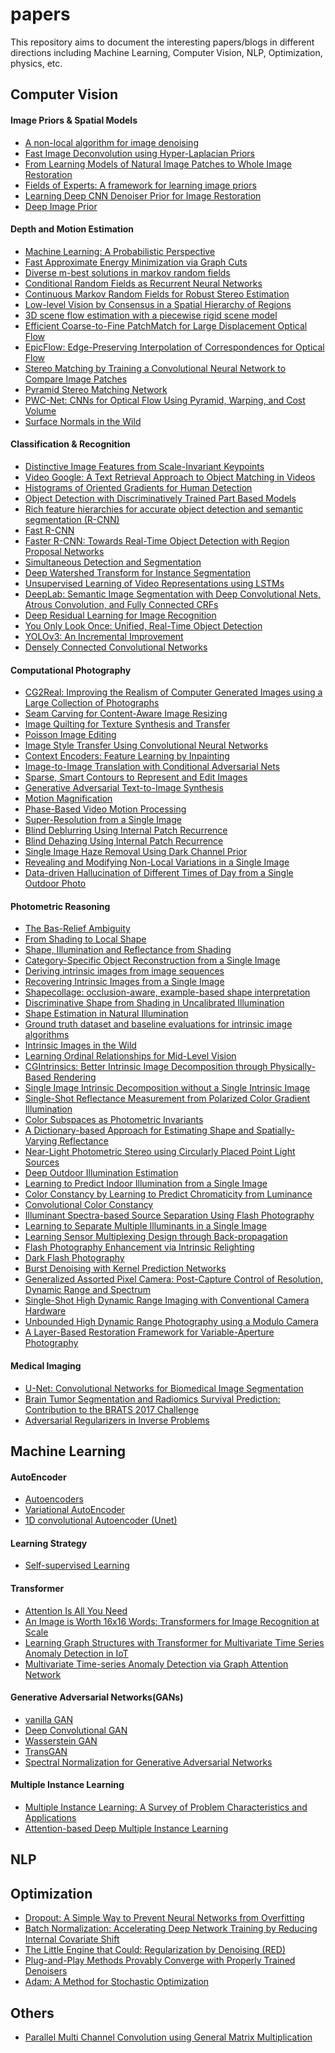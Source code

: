 # papers
This repository aims to document the interesting papers/blogs in different directions including Machine Learning, Computer Vision, NLP, Optimization, physics, etc.

## Computer Vision
#### Image Priors & Spatial Models
- [A non-local algorithm for image denoising](http://www.iro.umontreal.ca/~mignotte/IFT6150/Articles/Buades-NonLocal.pdf)
- [Fast Image Deconvolution using Hyper-Laplacian Priors](https://papers.nips.cc/paper/2009/file/3dd48ab31d016ffcbf3314df2b3cb9ce-Paper.pdf)
- [From Learning Models of Natural Image Patches to Whole Image Restoration](https://people.csail.mit.edu/danielzoran/EPLLICCVCameraReady.pdf)
- [Fields of Experts: A framework for learning image priors](http://files.is.tue.mpg.de/black/papers/cvpr2005.pdf)
- [Learning Deep CNN Denoiser Prior for Image Restoration](http://openaccess.thecvf.com/content_cvpr_2017/papers/Zhang_Learning_Deep_CNN_CVPR_2017_paper.pdf)
- [Deep Image Prior](https://arxiv.org/pdf/1711.10925)

#### Depth and Motion Estimation
- [Machine Learning: A Probabilistic Perspective](https://www.cs.ubc.ca/~murphyk/MLbook/pml-print3-ch19.pdf)
- [Fast Approximate Energy Minimization via Graph Cuts](http://www.csd.uwo.ca/~yuri/Papers/pami01.pdf)
- [Diverse m-best solutions in markov random fields](https://www.cc.gatech.edu/~dbatra/papers/MBestModes.pdf)
- [Conditional Random Fields as Recurrent Neural Networks](https://arxiv.org/pdf/1502.03240.pdf)
- [Continuous Markov Random Fields for Robust Stereo Estimation](http://www.cs.toronto.edu/~urtasun/publications/yamaguchi_et_al_eccv12.pdf)
- [Low-level Vision by Consensus in a Spatial Hierarchy of Regions](https://arxiv.org/pdf/1411.4894.pdf)
- [3D scene flow estimation with a piecewise rigid scene model](https://download.visinf.tu-darmstadt.de/papers/2015-ijcv-vogel-scene_flow_piecewise_rigid-preprint.pdf)
- [Efficient Coarse-to-Fine PatchMatch for Large Displacement Optical Flow](https://www.cv-foundation.org/openaccess/content_cvpr_2016/papers/Hu_Efficient_Coarse-To-Fine_PatchMatch_CVPR_2016_paper.pdf)
- [EpicFlow: Edge-Preserving Interpolation of Correspondences for Optical Flow](https://www.cv-foundation.org/openaccess/content_cvpr_2015/papers/Revaud_EpicFlow_Edge-Preserving_Interpolation_2015_CVPR_paper.pdf)
- [Stereo Matching by Training a Convolutional Neural Network to Compare Image Patches](https://arxiv.org/pdf/1510.05970.pdf)
- [Pyramid Stereo Matching Network](https://arxiv.org/pdf/1803.08669.pdf)
- [PWC-Net: CNNs for Optical Flow Using Pyramid, Warping, and Cost Volume](https://arxiv.org/pdf/1709.02371.pdf)
- [Surface Normals in the Wild](https://arxiv.org/pdf/1704.02956.pdf)

#### Classification & Recognition
- [Distinctive Image Features from Scale-Invariant Keypoints](https://www.cs.ubc.ca/~lowe/papers/ijcv04.pdf)
- [Video Google: A Text Retrieval Approach to Object Matching in Videos](http://www.robots.ox.ac.uk:5000/~vgg/publications/papers/sivic06c.pdf)
- [Histograms of Oriented Gradients for Human Detection](http://lear.inrialpes.fr/people/triggs/pubs/Dalal-cvpr05.pdf)
- [Object Detection with Discriminatively Trained Part Based Models](http://cs.brown.edu/people/pfelzens/papers/lsvm-pami.pdf)
- [Rich feature hierarchies for accurate object detection and semantic segmentation (R-CNN)](http://openaccess.thecvf.com/content_cvpr_2014/papers/Girshick_Rich_Feature_Hierarchies_2014_CVPR_paper.pdf)
- [Fast R-CNN](https://arxiv.org/abs/1504.08083)
- [Faster R-CNN: Towards Real-Time Object Detection with Region Proposal Networks](https://arxiv.org/abs/1506.01497)
- [Simultaneous Detection and Segmentation](https://arxiv.org/pdf/1407.1808.pdf)
- [Deep Watershed Transform for Instance Segmentation](http://openaccess.thecvf.com/content_cvpr_2017/papers/Bai_Deep_Watershed_Transform_CVPR_2017_paper.pdf)
- [Unsupervised Learning of Video Representations using LSTMs](https://arxiv.org/pdf/1502.04681.pdf)
- [DeepLab: Semantic Image Segmentation with Deep Convolutional Nets, Atrous Convolution, and Fully Connected CRFs](https://arxiv.org/abs/1606.00915)
- [Deep Residual Learning for Image Recognition](https://arxiv.org/abs/1512.03385)
- [You Only Look Once: Unified, Real-Time Object Detection](https://arxiv.org/abs/1506.02640)
- [YOLOv3: An Incremental Improvement](https://arxiv.org/abs/1804.02767)
- [Densely Connected Convolutional Networks](https://arxiv.org/abs/1608.06993)


#### Computational Photography
- [CG2Real:  Improving  the  Realism  of  Computer Generated Images using a Large Collection of  Photographs](http://people.csail.mit.edu/billf/publications/CG2Real.pdf)
- [Seam Carving for Content-Aware Image Resizing](http://graphics.cs.cmu.edu/courses/15-463/2012_fall/hw/proj3-seamcarving/imret.pdf)
- [Image Quilting for Texture Synthesis and Transfer](https://people.eecs.berkeley.edu/~efros/research/quilting/quilting.pdf)
- [Poisson Image Editing](https://www.cs.jhu.edu/~misha/Fall07/Papers/Perez03.pdf)
- [Image  Style  Transfer  Using  Convolutional  Neural  Networks](https://www.cv-foundation.org/openaccess/content_cvpr_2016/papers/Gatys_Image_Style_Transfer_CVPR_2016_paper.pdf)
- [Context Encoders: Feature Learning by Inpainting](https://arxiv.org/pdf/1604.07379)
- [Image-to-Image Translation with Conditional Adversarial Nets](https://arxiv.org/abs/1611.07004)
- [Sparse, Smart Contours to Represent and Edit Images](https://openaccess.thecvf.com/content_cvpr_2018/papers/Dekel_Sparse_Smart_Contours_CVPR_2018_paper.pdf)
- [Generative Adversarial Text-to-Image Synthesis](https://arxiv.org/abs/1605.05396)
- [Motion  Magnification](http://people.csail.mit.edu/~celiu/motionmag/motionmag.pdf)
- [Phase-Based Video Motion Processing](https://people.csail.mit.edu/billf/publications/Phase-Based_Video.pdf)
- [Super-Resolution from a Single Image](http://www.wisdom.weizmann.ac.il/~vision/courses/2010_2/papers/single_image_SR.pdf)
- [Blind Deblurring Using Internal Patch Recurrence](http://www.wisdom.weizmann.ac.il/~irani/PAPERS/BlindDeblurring_ECCV2014.pdf)
- [Blind Dehazing Using Internal Patch Recurrence](https://ieeexplore.ieee.org/document/7492870)
- [Single Image Haze Removal Using Dark Channel Prior](http://kaiminghe.com/publications/cvpr09.pdf)
- [Revealing and Modifying Non-Local Variations in a Single Image](https://people.csail.mit.edu/talidekel/papers/NonLocalVariationsSIGA15.pdf)
- [Data-driven Hallucination of Different Times of Day from a Single Outdoor Photo](http://people.csail.mit.edu/yichangshih/time_lapse/time_lapse.pdf)

#### Photometric Reasoning
 - [The Bas-Relief  Ambiguity](https://www2.eecs.berkeley.edu/Research/Projects/CS/vision/classes/cs294-appearance_models/sp2001/cache/belhumeur99.pdf)
 - [From Shading to Local Shape]()
 - [Shape, Illumination and Reflectance from Shading]()
 - [Category-Specific Object Reconstruction from a Single Image]()
 - [Deriving intrinsic images from image sequences]()
 - [Recovering Intrinsic Images from a Single Image]()
 - [Shapecollage: occlusion-aware, example-based shape interpretation]()
 - [Discriminative Shape from Shading in Uncalibrated Illumination]()
 - [Shape Estimation in Natural Illumination]()
 - [Ground truth dataset and baseline evaluations for intrinsic image algorithms]()
 - [Intrinsic Images in the Wild]()
 - [Learning Ordinal Relationships for Mid-Level Vision]()
 - [CGIntrinsics: Better Intrinsic Image Decomposition through Physically-Based Rendering]()
 - [Single Image Intrinsic Decomposition without a Single Intrinsic Image]()
 - [Single-Shot Reflectance Measurement from Polarized Color Gradient Illumination]()
 - [Color Subspaces as Photometric Invariants]()
 - [A Dictionary-based Approach for Estimating Shape and Spatially-Varying Reflectance]()
 - [Near-Light Photometric Stereo using Circularly Placed Point Light Sources]()
 - [Deep Outdoor Illumination Estimation]()
 - [Learning to Predict Indoor Illumination from a Single Image]()
 - [Color Constancy by Learning to Predict Chromaticity from Luminance]()
 - [Convolutional Color Constancy]()
 - [Illuminant Spectra-based Source Separation Using Flash Photography]()
 - [Learning to Separate Multiple Illuminants in a Single Image]()
 - [Learning Sensor Multiplexing Design through Back-propagation]()
 - [Flash Photography Enhancement via Intrinsic Relighting]()
 - [Dark Flash Photography]()
 - [Burst Denoising with Kernel Prediction Networks]()
 - [Generalized Assorted Pixel Camera: Post-Capture Control of Resolution, Dynamic Range and Spectrum]()
 - [Single-Shot High Dynamic Range Imaging with Conventional Camera Hardware]()
 - [Unbounded High Dynamic Range Photography using a Modulo Camera]()
 - [A Layer-Based Restoration Framework for Variable-Aperture Photography]()

#### Medical Imaging
- [U-Net: Convolutional Networks for Biomedical Image Segmentation](https://arxiv.org/pdf/1505.04597)
- [Brain Tumor Segmentation and Radiomics Survival Prediction: Contribution to the BRATS 2017 Challenge](https://arxiv.org/pdf/1802.10508)
- [Adversarial Regularizers in Inverse Problems](https://arxiv.org/pdf/1805.11572)

## Machine Learning
#### AutoEncoder
- [Autoencoders](https://arxiv.org/pdf/2003.05991.pdf)
- [Variational AutoEncoder](https://arxiv.org/pdf/1312.6114.pdf)
- [1D convolutional Autoencoder (Unet)](https://arxiv.org/pdf/1905.13628.pdf)

#### Learning Strategy
- [Self-supervised Learning](https://lilianweng.github.io/lil-log/2019/11/10/self-supervised-learning.html)

#### Transformer
- [Attention Is All You Need](https://arxiv.org/pdf/1706.03762.pdf)
- [An Image is Worth 16x16 Words: Transformers for Image Recognition at Scale](https://arxiv.org/pdf/2010.11929)
- [Learning Graph Structures with Transformer for Multivariate Time Series Anomaly Detection in IoT](https://arxiv.org/pdf/2104.03466.pdf)
- [Multivariate Time-series Anomaly Detection via Graph Attention Network](https://arxiv.org/pdf/2009.02040.pdf)

#### Generative Adversarial Networks(GANs)
- [vanilla GAN](https://arxiv.org/pdf/1406.2661.pdf)
- [Deep Convolutional GAN](https://arxiv.org/pdf/1511.06434.pdf)
- [Wasserstein GAN](https://arxiv.org/pdf/1511.06434.pdf)
- [TransGAN](https://arxiv.org/pdf/2102.07074.pdf)
- [Spectral Normalization for Generative Adversarial Networks](https://arxiv.org/pdf/1802.05957)

#### Multiple Instance Learning
- [Multiple Instance Learning: A Survey of Problem Characteristics and Applications](https://arxiv.org/pdf/1612.03365)
- [Attention-based Deep Multiple Instance Learning](https://arxiv.org/abs/1802.04712)

## NLP


## Optimization
- [Dropout: A Simple Way to Prevent Neural Networks from Overfitting](https://jmlr.org/papers/v15/srivastava14a.html)
- [Batch Normalization: Accelerating Deep Network Training by Reducing Internal Covariate Shift](https://arxiv.org/abs/1502.03167)
- [The Little Engine that Could: Regularization by Denoising (RED)](https://arxiv.org/abs/1611.02862)
- [Plug-and-Play Methods Provably Converge with Properly Trained Denoisers](https://arxiv.org/pdf/1905.05406)
- [Adam: A Method for Stochastic Optimization](https://arxiv.org/pdf/1412.6980)

## Others
- [Parallel Multi Channel Convolution using General Matrix Multiplication](https://arxiv.org/abs/1704.04428)
